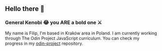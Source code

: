 ## Hello there 👋
### General Kenobi 😂 you ARE a bold one ⚔️

My name is Filip, I'm based in Kraków area in Poland. I am currently working through The Odin Project JavaScript curriculum. You can check my progress in my [odin-project](https://github.com/fbiernat/odin-project) repository. 

<!--
**fbiernat/fbiernat** is a ✨ _special_ ✨ repository because its `README.md` (this file) appears on your GitHub profile.

Here are some ideas to get you started:

- 🔭 I’m currently working on ...
- 🌱 I’m currently learning ...
- 👯 I’m looking to collaborate on ...
- 🤔 I’m looking for help with ...
- 💬 Ask me about ...
- 📫 How to reach me: ...
- 😄 Pronouns: ...
- ⚡ Fun fact: ...
-->
